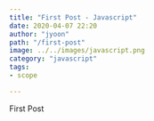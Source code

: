```yaml
---
title: "First Post - Javascript"
date: 2020-04-07 22:20
author: "jyoon"
path: "/first-post"
image: ../../images/javascript.png
category: "javascript"
tags: 
- scope

---
```


First Post 